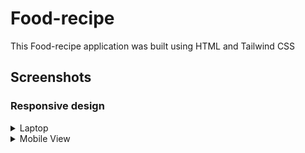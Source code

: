 # Food-recipe
This Food-recipe application was built using HTML and Tailwind CSS

## Screenshots

<h3> Responsive design</h3>
<details>
 <summary> Laptop </summary>
<img width="960" alt="image" src="https://user-images.githubusercontent.com/81313711/213664085-de595d19-f51d-4748-8de6-de99ee2f087c.png">
</details>

<details>
<summary>Mobile View</summary>
<img width="219" alt="image" src="https://user-images.githubusercontent.com/81313711/213665061-dc4ec243-f913-4370-9728-77c5bd472c38.png">

<img width="219" alt="image" src="https://user-images.githubusercontent.com/81313711/213665142-f2f95e8a-d49d-4dd0-9ce3-077a7f38a854.png">
 
<img width="219" alt="image" src="https://github.com/Prasad-mutnale/Food-recipe/assets/81313711/65220b44-c1bf-4f5e-bec0-4aa7ac7a0f68">
<!--  ![image](https://github.com/Prasad-mutnale/Food-recipe/assets/81313711/65220b44-c1bf-4f5e-bec0-4aa7ac7a0f68) -->


</details>



